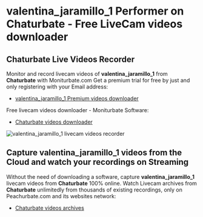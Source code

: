 # valentina_jaramillo_1 Performer on Chaturbate - Free LiveCam videos downloader

## Chaturbate Live Videos Recorder

Monitor and record livecam videos of **valentina_jaramillo_1** from **Chaturbate** with Moniturbate.com
Get a premium trial for free by just and only registering with your Email address:
* [valentina_jaramillo_1 Premium videos downloader](https://moniturbate.com/request-demo-licence-key.html)

Free livecam videos downloader - Moniturbate Software:
* [Chaturbate videos downloader](https://moniturbate.com/moniturbate-download-software.html)

![valentina_jaramillo_1 livecam videos recorder](https://peachurnet.com/templates/moniturbate-software.png)


## Capture valentina_jaramillo_1 videos from the Cloud and watch your recordings on Streaming

Without the need of downloading a software, capture **valentina_jaramillo_1** livecam videos from **Chaturbate** 100% online.
Watch Livecam archives from **Chaturbate** unlimitedly from thousands of existing recordings, only on Peachurbate.com and its websites network:
* [Chaturbate videos archives](https://peachurnet.com/)